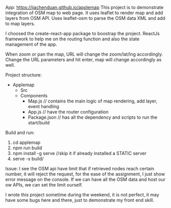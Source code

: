 App:  https://jiachenduan.github.io/applemap
This project is to demonstrate integration of OSM map to web page. It uses leaflet to render map and add layers from OSM API.  Uses leaflet-osm to parse the OSM data XML and add to map layers. 

I choosed the create-react-app package to boostrap the project. ReactJs framework to help me on the routing function and also the state management of the app.

 When zoom or pan the map, URL will change the zoom/lat/lng accordingly.  Change the URL parameters and hit enter, map will change accordingly as well. 

Project structure: 
- Applemap
   - Src
   - Components 
       -  Map.js   // contains the main logic of map rendering, add layer, event handling
       -  App.js  // have the router configuration 
       -  Package.json  // has all the dependency and scripts to run the start/build 

Build and run:

  1. cd applemap
  2. npm run build 
  3. npm install -g serve   //skip it if already installed a STATIC server 
  4. serve -s build/

Issue: 
I see the OSM api have limit that if retrieved nodes reach certain number, it will reject the request, for the ease of the assignment, I just show error message on the console. If we can have all the OSM data and host our ow APIs, we can set the limit ourself. 

I wrote this project sometime during the weekend, it is not perfect, it may have some bugs here and there, just to demonstrate my front end skill.


        
      
